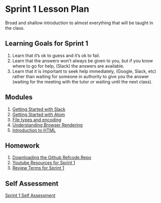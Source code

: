 # Sprint 1 Lesson Plan
Broad and shallow introduction to almost everything that will be taught in the class.

## Learning Goals for Sprint 1
1. Learn that it’s ok to guess and it’s ok to fail.
2. Learn that the answers won’t always be given to you, but if you know where to go for help, (Slack) the answers are available.
3. Learn that it is important to seek help immediately, (Google, Slack, etc) rather than waiting for someone in authority to give you the answer (waiting for the meeting with the tutor or waiting until the next class).


## Modules
1. [Getting Started with Slack](../modules/getting-started-with-slack)
1. [Getting Started with Atom](../modules/getting-started-with-atom)
1. [File types and encoding](../modules/file-types-and-encoding)
1. [Understanding Browser Rendering](../modules/browser-rendering)
1. [Introduction to HTML](../modules/intro-to-html)

## Homework
1. [Downloading the Github Refcode Repo](../modules/downloading-refcode-repo)
1. [Youtube Resources for Sprint 1](./video-resources/sprint-1)
1. [Review Terms for Sprint 1](./terms-and-vocabulary/sprint-1)

## Self Assessment
[Sprint 1 Self Assessment](./01-sprint-1-self-test)
